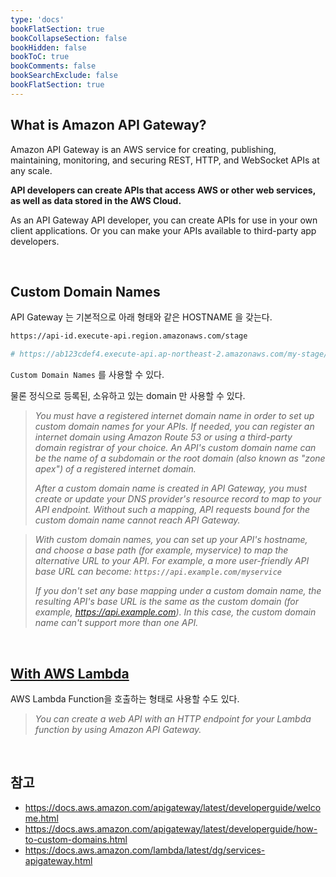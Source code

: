 ```yaml
---
type: 'docs'
bookFlatSection: true
bookCollapseSection: false
bookHidden: false
bookToC: true
bookComments: false
bookSearchExclude: false
bookFlatSection: true
---
```


## What is Amazon API Gateway?

Amazon API Gateway is an AWS service for creating, publishing, maintaining, monitoring, and securing REST, HTTP, and WebSocket APIs at any scale.

**API developers can create APIs that access AWS or other web services, as well as data stored in the AWS Cloud.** 
 
As an API Gateway API developer, you can create APIs for use in your own client applications. 
Or you can make your APIs available to third-party app developers.

<br>

## Custom Domain Names

API Gateway 는 기본적으로 아래 형태와 같은 HOSTNAME 을 갖는다.
```sh
https://api-id.execute-api.region.amazonaws.com/stage

# https://ab123cdef4.execute-api.ap-northeast-2.amazonaws.com/my-stage/my-api-path
```

`Custom Domain Names` 를 사용할 수 있다.

물론 정식으로 등록된, 소유하고 있는 domain 만 사용할 수 있다.

> *You must have a registered internet domain name in order to set up custom domain names for your APIs. If needed, you can register an internet domain using Amazon Route 53 or using a third-party domain registrar of your choice. An API's custom domain name can be the name of a subdomain or the root domain (also known as "zone apex") of a registered internet domain.*
> 
> *After a custom domain name is created in API Gateway, you must create or update your DNS provider's resource record to map to your API endpoint. Without such a mapping, API requests bound for the custom domain name cannot reach API Gateway.*

> *With custom domain names, you can set up your API's hostname, and choose a base path (for example, myservice) to map the alternative URL to your API. For example, a more user-friendly API base URL can become: `https://api.example.com/myservice`*
>
> *If you don't set any base mapping under a custom domain name, the resulting API's base URL is the same as the custom domain (for example, https://api.example.com). In this case, the custom domain name can't support more than one API.*

<br>

## [With AWS Lambda](https://docs.aws.amazon.com/lambda/latest/dg/services-apigateway.html)

AWS Lambda Function을 호출하는 형태로 사용할 수도 있다.

> *You can create a web API with an HTTP endpoint for your Lambda function by using Amazon API Gateway.*

<br>

## 참고

- https://docs.aws.amazon.com/apigateway/latest/developerguide/welcome.html
- https://docs.aws.amazon.com/apigateway/latest/developerguide/how-to-custom-domains.html
- https://docs.aws.amazon.com/lambda/latest/dg/services-apigateway.html